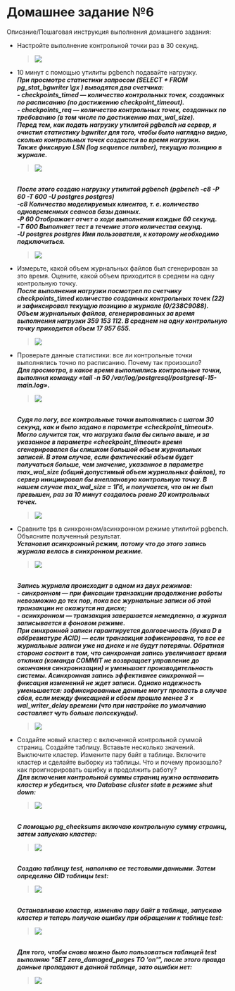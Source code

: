 # Домашнее задание №6

Описание/Пошаговая инструкция выполнения домашнего задания:

* Настройте выполнение контрольной точки раз в 30 секунд.
  > <img src="pic/1.JPG" align="center" />
* 10 минут c помощью утилиты pgbench подавайте нагрузку.
  <br>__*При просмотре статистики запросом (SELECT * FROM pg_stat_bgwriter \gx ) выводятся два счетчика:*__
  <br>__*- checkpoints_timed — количество контрольных точек, созданных по расписанию (по достижению checkpoint_timeout).*__
  <br>__*- checkpoints_req — количество контрольных точек, созданных по требованию (в том числе по достижению max_wal_size).*__
  <br>__*Перед тем, как подать нагрузку утилитой pgbench на сервер, я очистил статистику bgwriter для того, чтобы было наглядно видно, сколько контрольных точек создастся во время нагрузки.*__
  <br>__*Также фикcирую LSN (log sequence number), текущую позицию в журнале.*__
  > <img src="pic/2_1.JPG" align="center" />
  <br>__*После этого создаю нагрузку утилитой pgbench (pgbench -c8 -P 60 -T 600 -U postgres postgres)*__
  <br>__*-c8 Количество моделируемых клиентов, т. е. количество одновременных сеансов базы данных.*__
  <br>__*-P 60 Отображает отчет о ходе выполнения каждые 60 секунд.*__
  <br>__*-T 600 Выполняет тест в течение этого количества секунд.*__
  <br>__*-U postgres postgres Имя пользователя, к которому необходимо подключиться.*__
  > <img src="pic/2_2.JPG" align="center" />
* Измерьте, какой объем журнальных файлов был сгенерирован за это время. Оцените, какой объем приходится в среднем на одну контрольную точку.
  <br>__*После выполнения нагрузки посмотрел по счетчику checkpoints_timed количество созданных контрольных точек (22) и зафиксировал текущую позицию в журнале  (0/238C9088). Объем журнальных файлов, сгенерированных за время выполнения нагрузки 359 153 112. В среднем на одну контрольную точку приходится объем 17 957 655.*__
  > <img src="pic/3.JPG" align="center" />
* Проверьте данные статистики: все ли контрольные точки выполнялись точно по расписанию. Почему так произошло?
  <br>__*Для просмотра, в какое время выполнялись контрольные точки, выполнил команду «tail -n 50 /var/log/postgresql/postgresql-15-main.log».*__
  > <img src="pic/4.JPG" align="center" />
  <br>__*Судя по логу, все контрольные точки выполнялись с шагом 30 секунд, как и было задано в параметре «checkpoint_timeout».
Могло случится так, что нагрузка была бы сильно выше, и за указанное в параметре «checkpoint_timeout» время сгенерировался бы слишком большой объем журнальных записей. В этом случае, если фактический объем будет получаться больше, чем значение, указанное в  параметре max_wal_size (общий допустимый объем журнальных файлов), то сервер инициировал бы внеплановую контрольную точку. В нашем случае max_wal_size  = 1Гб, и получается, что он не был превышен, раз за 10 минут создалось ровно 20 контрольных точек.*__  
  > <img src="pic/4_1.JPG" align="center" />
* Сравните tps в синхронном/асинхронном режиме утилитой pgbench. Объясните полученный результат.
  <br>__*Установил асинхронный режим, потому что до этого запись журнала велась в синхронном режиме.*__
  > <img src="pic/5_1.JPG" align="center" />
  <br>__*Запись журнала происходит в одном из двух режимов:*__
  <br>__*- синхронном — при фиксации транзакции продолжение работы невозможно до тех пор, пока все журнальные записи об этой транзакции не окажутся на диске;*__
  <br>__*- асинхронном — транзакция завершается немедленно, а журнал записывается в фоновом режиме.*__
  <br>__*При синхронной записи гарантируется долговечность (буква D в аббревиатуре ACID) — если транзакция зафиксирована, то все ее журнальные записи уже на диске и не будут потеряны. Обратная сторона состоит в том, что синхронная запись увеличивает время отклика (команда COMMIT не возвращает управление до окончания синхронизации) и уменьшает производительность системы. Асинхронная запись эффективнее синхронной — фиксация изменений не ждет записи. Однако надежность уменьшается: зафиксированные данные могут пропасть в случае сбоя, если между фиксацией и сбоем прошло менее 3 × wal_writer_delay времени (что при настройке по умолчанию составляет чуть больше полсекунды).*__
  > <img src="pic/5_2.JPG" align="center" />
* Создайте новый кластер с включенной контрольной суммой страниц. Создайте таблицу. Вставьте несколько значений. Выключите кластер. Измените пару байт в таблице. Включите кластер и сделайте выборку из таблицы. Что и почему произошло? как проигнорировать ошибку и продолжить работу?
  <br>__*Для включения контрольной суммы страниц нужно остановить кластер и убедиться, что Database cluster state в режиме shut down:*__
  > <img src="pic/6_1.JPG" align="center" />
  <br>__*С помощью pg_checksums включаю контрольную сумму страниц, затем запускаю кластер:*__
  > <img src="pic/6_2.JPG" align="center" />
  <br>__*Создаю таблицу test, наполняю ее тестовыми данными. Затем определяю OID таблицы test:*__
  > <img src="pic/6_3.JPG" align="center" />
  <br>__*Останавливаю кластер, изменяю пару байт в таблице, запускаю кластер и теперь получаю ошибку при обращении к таблице test:*__
  > <img src="pic/6_4.JPG" align="center" />
  <br>__*Для того, чтобы снова можно было пользоваться таблицей test выполняю "SET zero_damaged_pages TO 'on'", после этого правда данные пропадают в данной таблице, зато ошибки нет:*__
  > <img src="pic/6_5.JPG" align="center" />

